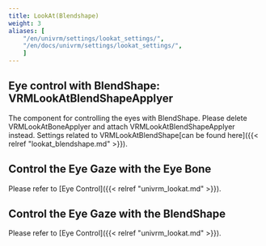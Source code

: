 ```yaml
---
title: LookAt(Blendshape)
weight: 3
aliases: [
    "/en/univrm/settings/lookat_settings/",
    "/en/docs/univrm/settings/lookat_settings/",
    ]
---
```


## Eye control with BlendShape: VRMLookAtBlendShapeApplyer
The component for controlling the eyes with BlendShape.
Please delete VRMLookAtBoneApplyer and attach VRMLookAtBlendShapeApplyer instead.
Settings related to VRMLookAtBlendShape[can be found here]({{< relref "lookat_blendshape.md" >}}).

## Control the Eye Gaze with the Eye Bone
Please refer to [Eye Control]({{< relref "univrm_lookat.md" >}}).

## Control the Eye Gaze with the BlendShape
Please refer to [Eye Control]({{< relref "univrm_lookat.md" >}}).

